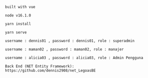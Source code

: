 ```
built with vue
```

```
node v16.1.0
```

```
yarn install
```

```
yarn serve
```

```
username : dennis01 , password : dennis01, role : superadmin
```

```
username : maman02 , password : maman02, role : manajer
```

```
username : alicia03 , password : alicia03, role : Admin Pengguna
```

```
Back End (NET Entity Framework): https://github.com/dennis2908/net_LegoasBE
```
